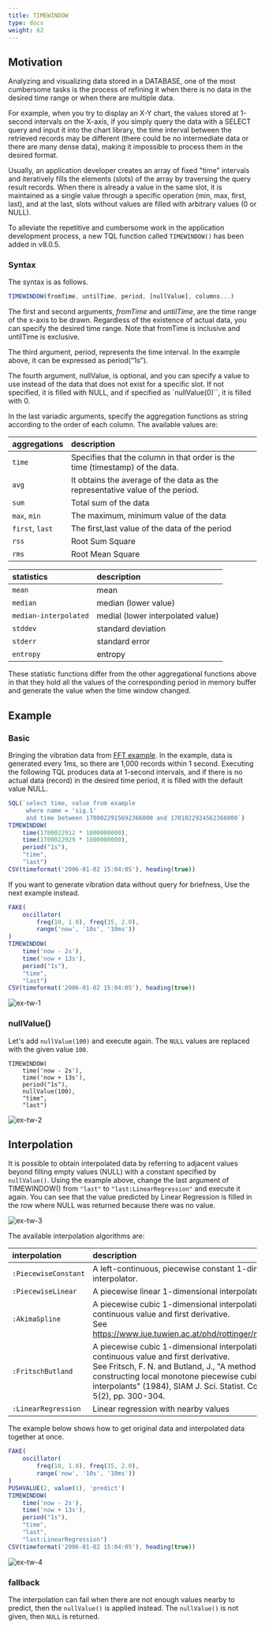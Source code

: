 ```yaml
---
title: TIMEWINDOW
type: docs
weight: 62
---
```


## Motivation

Analyzing and visualizing data stored in a DATABASE, one of the most cumbersome tasks is the process of refining it when there is no data in the desired time range or when there are multiple data.

For example, when you try to display an X-Y chart, the values stored at 1-second intervals on the X-axis, if you simply query the data with a SELECT query and input it into the chart library, the time interval between the retrieved records may be different (there could be no intermediate data or there are many dense data), making it impossible to process them in the desired format.

Usually, an application developer creates an array of fixed "time" intervals and iteratively fills the elements (slots) of the array by traversing the query result records. When there is already a value in the same slot, it is maintained as a single value through a specific operation (min, max, first, last), and at the last, slots without values are filled with arbitrary values (0 or NULL).

To alleviate the repetitive and cumbersome work in the application development process, a new TQL function called `TIMEWINDOW()` has been added in v8.0.5.

### Syntax

The syntax is as follows.

```js
TIMEWINDOW(fromTime, untilTime, period, [nullValue], columns...)
```

The first and second arguments, *fromTime* and *untilTime*, are the time range of the x-axis to be drawn. Regardless of the existence of actual data, you can specify the desired time range. Note that fromTime is inclusive and untilTime is exclusive.

The third argument, period, represents the time interval. In the example above, it can be expressed as period(“1s”).

The fourth argument, nullValue, is optional, and you can specify a value to use instead of the data that does not exist for a specific slot. If not specified, it is filled with NULL, and if specified as `nullValue(0)``, it is filled with 0.

In the last variadic arguments, specify the aggregation functions as string according to the order of each column. The available values are:

| aggregations     |    description          |
|:---------------- | :---------------------- |
| `time`           | Specifies that the column in that order is the time (timestamp) of the data.  |
| `avg`            | It obtains the average of the data as the representative value of the period. |
| `sum`            | Total sum of the data                             |
| `max`, `min`     | The maximum, minimum value of the data            |
| `first`, `last`  | The first,last value of the data of the period    |
| `rss`            | Root Sum Square         |
| `rms`            | Root Mean Square        |

| statistics       | description             |
|:---------------- | :---------------------- |
| `mean`           | mean                    |
| `median`         | median (lower value)    |
| `median-interpolated` | medial (lower interpolated value) |
| `stddev`         | standard deviation      |
| `stderr`         | standard error          |
| `entropy`        | entropy                 |

These statistic functions differ from the other aggregational functions above in that they hold all the values of the corresponding period in memory buffer and generate the value when the time window changed.

## Example

### Basic

Bringing the vibration data from [FFT example](../70.fft/). In the example, data is generated every 1ms, so there are 1,000 records within 1 second. Executing the following TQL produces data at 1-second intervals, and if there is no actual data (record) in the desired time period, it is filled with the default value NULL.

```js
SQL(`select time, value from example
     where name = 'sig.1'
     and time between 1700022915692366000 and 1701022924562366000`)
TIMEWINDOW(
    time(1700022912 * 1000000000),
    time(1700022929 * 1000000000),
    period("1s"),
    "time",
    "last")
CSV(timeformat('2006-01-02 15:04:05'), heading(true))
```

If you want to generate vibration data without query for briefness, Use the next example instead.

```js
FAKE(
    oscillator(
        freq(10, 1.0), freq(35, 2.0), 
        range('now', '10s', '10ms')) 
)
TIMEWINDOW(
    time('now - 2s'),
    time('now + 13s'),
    period("1s"),
    "time",
    "last")
CSV(timeformat('2006-01-02 15:04:05'), heading(true))
```

![ex-tw-1](../img/ex-tw-1.jpg)

### nullValue()

Let's add `nullValue(100)` and execute again. The `NULL` values are replaced with the given value `100`.

```
TIMEWINDOW(
    time('now - 2s'),
    time('now + 13s'),
    period("1s"),
    nullValue(100),
    "time",
    "last")
```

![ex-tw-2](../img/ex-tw-2.jpg)


## Interpolation

It is possible to obtain interpolated data by referring to adjacent values beyond filling empty values (NULL) with a constant specified by `nullValue()`. Using the example above, change the last argument of TIMEWINDOW() from `"last"` to `"last:LinearRegression"` and execute it again. You can see that the value predicted by Linear Regression is filled in the row where NULL was returned because there was no value.

![ex-tw-3](../img/ex-tw-3.jpg)

The available interpolation algorithms are:

| interpolation                 | description              |
| :---------------------------- | :----------------------- |
| `:PiecewiseConstant`          | A left-continuous, piecewise constant 1-dimensional interpolator. |
| `:PiecewiseLinear`            | A piecewise linear 1-dimensional interpolator |
| `:AkimaSpline`                | A piecewise cubic 1-dimensional interpolation with continuous value and first derivative. <br/> See https://www.iue.tuwien.ac.at/phd/rottinger/node60.html |
| `:FritschButland`             | A piecewise cubic 1-dimensional interpolation with continuous value and first derivative. <br/> See Fritsch, F. N. and Butland, J., "A method for constructing local monotone piecewise cubic interpolants" (1984), SIAM J. Sci. Statist. Comput., 5(2), pp. 300-304. |
| `:LinearRegression`           | Linear regression with nearby values                  |

The example below shows how to get original data and interpolated data together at once.

```js
FAKE(
    oscillator(
        freq(10, 1.0), freq(35, 2.0), 
        range('now', '10s', '10ms')) 
)
PUSHVALUE(2, value(1), 'predict')
TIMEWINDOW(
    time('now - 2s'),
    time('now + 13s'),
    period("1s"),
    "time",
    "last",
    "last:LinearRegression")
CSV(timeformat('2006-01-02 15:04:05'), heading(true))
```

![ex-tw-4](../img/ex-tw-4.jpg)

### fallback

The interpolation can fail when there are not enough values nearby to predict, then the `nullValue()` is applied instead. The `nullValue()` is not given, then `NULL` is returned.